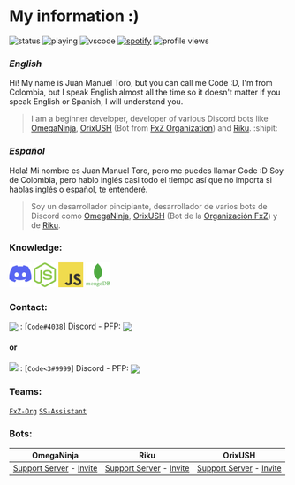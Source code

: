 # **My information :)**
![status](https://img.shields.io/endpoint?url=https://dev.discordprofiles.me/api/badge/status/722531195904196688?simple=true)
![playing](https://img.shields.io/endpoint?url=https://dev.discordprofiles.me/api/badge/playing/722531195904196688) 
![vscode](https://img.shields.io/endpoint?url=https://dev.discordprofiles.me/api/badge/vscode/722531195904196688)
[![spotify](https://img.shields.io/endpoint?url=https://dev.discordprofiles.me/api/badge/spotify/722531195904196688)]((https://dev.discordprofiles.me/openspotify/722531195904196688))
![profile views](https://komarev.com/ghpvc/?username=Code126)
### ***English***
Hi! My name is Juan Manuel Toro, but you can call me Code :D, I'm from Colombia, but I speak English almost all the time so it doesn't matter if you speak English or Spanish, I will understand you.
> I am a beginner developer, developer of various Discord bots like [OmegaNinja](https://discord.com/api/oauth2/authorize?client_id=725772192159105752&permissions=8&scope=bot), [OrixUSH](https://fxz-org.com/orix-mejor-bot-discord/) (Bot from [FxZ Organization](https://fxz-org.com/)) and [Riku](https://discord.com/api/oauth2/authorize?client_id=844630271097045043&permissions=8&scope=bot). :shipit:

### ***Español***
Hola! Mi nombre es Juan Manuel Toro, pero me puedes llamar Code :D Soy de Colombia, pero hablo inglés casi todo el tiempo así que no importa si hablas inglés o español, te entenderé.
> Soy un desarrollador pincipiante, desarrollador de varios bots de Discord como [OmegaNinja](https://discord.com/api/oauth2/authorize?client_id=725772192159105752&permissions=8&scope=bot), [OrixUSH](https://fxz-org.com/orix-mejor-bot-discord/) (Bot de la [Organización FxZ](https://fxz-org.com/)) y de [Riku](https://discord.com/api/oauth2/authorize?client_id=844630271097045043&permissions=8&scope=bot).

### Knowledge:

[<img src="./assets/DLogo.png" alt="DISCORD-LOGO" height="45" wight="45" />](https://discord.com/)
[<img src="./assets/NodeJS.png" alt="NODEJS-LOGO" height="45" wight="45" />](https://nodejs.org/)
[<img src="./assets/JavaScript.jpg" alt="JS-LOGO" height="45" wight="45" />](https://www.javascript.com/)
[<img src="./assets/MongoDB.png" alt="MONGODB-LOGO" height="45" wight="45" />](https://www.mongodb.com/)

### Contact:
<img src="https://raw.githubusercontent.com/vladfrangu/vladfrangu/master/assets/logo-discord.png" align="center"> : [`Code#4038`] Discord - PFP: <img src="https://images-ext-1.discordapp.net/external/NVih90SGd-9dhEc_UG2GI0fwSQMvyyvFZnDrYysP8_s/%3Fsize%3D2048/https/cdn.discordapp.com/avatars/722531195904196688/4e836ac82ceef8814e4a3ee137aeeb07.png?width=75&height=75" align="center">
#### or
<img src="https://raw.githubusercontent.com/vladfrangu/vladfrangu/master/assets/logo-discord.png"> : [`Code<3#9999`] Discord - PFP: <img src="https://cdn.discordapp.com/avatars/841309669792153641/a_304bac946f2ea1a2c9de91687c22288b.gif" align="center" height="75" wight="75">
<!--------------- Teams ----------------->
### Teams:
[`FxZ-Org`](https://github.com/OrganizacionFxZ)
[`SS-Assistant`](https://github.com/SS-Assistant)

### Bots:
OmegaNinja | Riku      |OrixUSH
-----------|-----------|-----------
[Support Server](https://discord.com/invite/uQxTeFV) - [Invite](https://discord.com/api/oauth2/authorize?client_id=725772192159105752&permissions=8&scope=bot)|[Support Server](https://discord.gg/hCpNyrx6Ex) - [Invite](https://discord.com/api/oauth2/authorize?client_id=844630271097045043&permissions=8&scope=bot)|[Support Server](https://discord.gg/dk93wzehF9) - [Invite](https://fxz-org.com/orix-mejor-bot-discord/)

